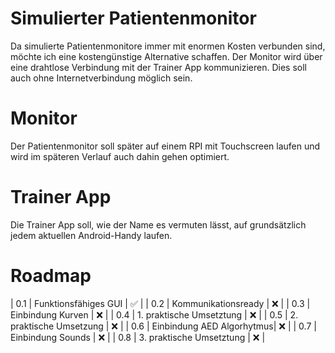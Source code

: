 # Simulierter Patientenmonitor
 Da simulierte Patientenmonitore immer mit enormen Kosten verbunden sind, möchte ich eine kostengünstige Alternative schaffen.
 Der Monitor wird über eine drahtlose Verbindung mit der Trainer App kommunizieren. Dies soll auch ohne Internetverbindung möglich sein.
 
 # Monitor
 Der Patientenmonitor soll später auf einem RPI mit Touchscreen laufen und wird im späteren Verlauf auch dahin gehen optimiert.
 
 # Trainer App
 Die Trainer App soll, wie der Name es vermuten lässt, auf grundsätzlich jedem aktuellen Android-Handy laufen.
 
 # Roadmap
 | 0.1   | Funktionsfähiges GUI      | :white_check_mark:  |
 | 0.2   | Kommunikationsready       | :x:                 |
 | 0.3   | Einbindung Kurven         | :x:                 |
 | 0.4   | 1. praktische Umsetztung  | :x:                 |
 | 0.5   | 2. praktische Umsetzung   | :x:                 |
 | 0.6   | Einbindung AED Algorhytmus| :x:                 |
 | 0.7   | Einbindung Sounds         | :x:                 |
 | 0.8   | 3. praktische Umsetztung  | :x:                 |
